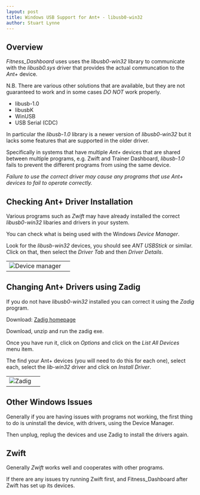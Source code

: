 ```yaml
---
layout: post
title: Windows USB Support for Ant+ - libusb0-win32
author: Stuart Lynne
---
```

## Overview

*Fitness\_Dashboard* uses uses the *libusb0-win32* library 
to communicate with the *libusb0.sys* driver that provides the actual communcation to 
the *Ant+* device.

N.B. There are various other solutions that are available, but they are not
guaranteed to work and in some cases *DO NOT* work properly.

- libusb-1.0
- libusbK
- WinUSB
- USB Serial (CDC)


In particular the *libusb-1.0* library is a newer version of *libusb0-win32* but
it lacks some features that are supported in the older driver.

Specifically in systems that have multiple *Ant+* devices that are shared between
multiple programs, e.g. Zwift and Trainer Dashboard, *libusb-1.0* fails to prevent
the different programs from using the same device.

*Failure to use the correct driver may cause any programs that use Ant+ devices to fail
to operate correctly.*

## Checking Ant+ Driver Installation

Various programs such as *Zwift* may have already installed the correct *libusb0-win32*
libaries and drivers in your system.

You can check what is being used with the Windows *Device Manager*.

Look for the *libusb-win32* devices, you should see *ANT USBStick* or similar. Click
on that, then select the *Driver Tab* and then *Driver Details*.

| | |
| --- | --- |
|![Device manager](/img/device-manager-ant-usbstick2.png)||


## Changing Ant+ Drivers using Zadig

If you do not have *libusb0-win32* installed you can correct it using the *Zadig* program.

Download: [Zadig homepage](https://zadig.akeo.ie)

Download, unzip and run the zadig exe.

Once you have run it, click on *Options* and click on the *List All Devices* menu item.

The find your Ant+ devices (you will need to do this for each one), select each, select
the *lib-win32* driver and click on *Install Driver*.

| | |
| --- | --- |
|![Zadig](/img/zadig-libusb0.png)||



## Other Windows Issues

Generally if you are having issues with programs not working, the first thing to do is
uninstall the device, with drivers, using the Device Manager.

Then unplug, replug the devices and use Zadig to install the drivers again.

## Zwift

Generally *Zwift* works well and cooperates with other programs.

If there are any issues try running Zwift first, and Fitness\_Dashboard after 
Zwift has set up its devices.


